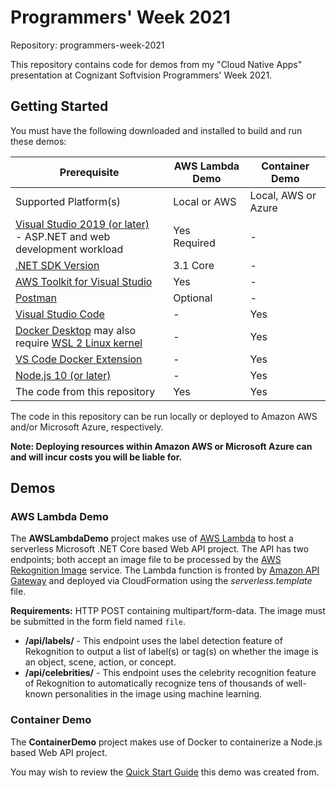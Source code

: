 # Programmers' Week 2021
Repository: programmers-week-2021

This repository contains code for demos from my "Cloud Native Apps" presentation at Cognizant Softvision Programmers' Week 2021.

## Getting Started
You must have the following downloaded and installed to build and run these demos:

| Prerequisite | AWS Lambda Demo | Container Demo |
| ----------- | ----------- | ----------- |
| Supported Platform(s) | Local or AWS | Local, AWS or Azure |
| [Visual Studio 2019 (or later)](https://visualstudio.microsoft.com/)<br>- ASP.NET and web development workload | Yes<br>Required | - |
| [.NET SDK Version](https://dotnet.microsoft.com/download/) | 3.1 Core | - |
| [AWS Toolkit for Visual Studio](https://aws.amazon.com/visualstudio/) | Yes | - |
| [Postman](https://www.postman.com/downloads/) | Optional | - |
| [Visual Studio Code](https://code.visualstudio.com/) | - | Yes |
| [Docker Desktop](https://www.docker.com/products/docker-desktop) may also require [WSL 2 Linux kernel](https://aka.ms/wsl2kernel) | - | Yes |
| [VS Code Docker Extension](https://marketplace.visualstudio.com/items?itemName=ms-azuretools.vscode-docker) | - | Yes |
| [Node.js 10 (or later)](https://nodejs.org/) | - | Yes |
| The code from this repository | Yes | Yes |

The code in this repository can be run locally or deployed to Amazon AWS and/or Microsoft Azure, respectively.

**Note: Deploying resources within Amazon AWS or Microsoft Azure can and will incur costs you will be liable for.**

## Demos
### AWS Lambda Demo
The **AWSLambdaDemo** project makes use of [AWS Lambda](https://aws.amazon.com/lambda/) to host a serverless Microsoft .NET Core based Web API project.
The API has two endpoints; both accept an image file to be processed by the [AWS Rekognition Image](https://aws.amazon.com/rekognition/) service. The Lambda function is fronted by [Amazon API Gateway](https://aws.amazon.com/api-gateway/) and deployed via CloudFormation using the *serverless.template* file.

**Requirements:** HTTP POST containing multipart/form-data. The image must be submitted in the form field named `file`.
- **/api/labels/** - This endpoint uses the label detection feature of Rekognition to output a list of label(s) or tag(s) on whether the image is an object, scene, action, or concept.
- **/api/celebrities/** - This endpoint uses the celebrity recognition feature of Rekognition to automatically recognize tens of thousands of well-known personalities in the image using machine learning.

### Container Demo
The **ContainerDemo** project makes use of Docker to containerize a Node.js based Web API project.

You may wish to review the [Quick Start Guide](https://code.visualstudio.com/docs/containers/quickstart-node) this demo was created from.
